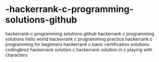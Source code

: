 # -hackerrank-c-programming-solutions-github
 hackerrank-c programming solutions github hackerrank c programming solutions hello world hackerrank c programming practice hackerrank c programming for beginners hackerrank c basic certification solutions codingbroz hackerrank solution c hackerrank solution in c playing with characters
